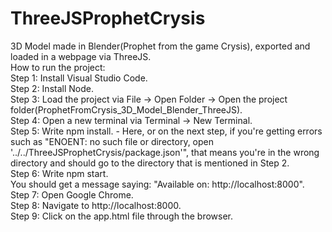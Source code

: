 # ThreeJSProphetCrysis
3D Model made in Blender(Prophet from the game Crysis), exported and loaded in a webpage via ThreeJS.\
How to run the project:\
Step 1: Install Visual Studio Code.\
Step 2: Install Node.\
Step 3: Load the project via File -> Open Folder -> Open the project folder(ProphetFromCrysis_3D_Model_Blender_ThreeJS).\
Step 4: Open a new terminal via Terminal -> New Terminal.\
Step 5: Write npm install. - Here, or on the next step, if you're getting errors such as "ENOENT: no such file or directory, open '../../ThreeJSProphetCrysis/package.json'", that means you're in the wrong directory and should go to the directory that is mentioned in Step 2.\
Step 6: Write npm start.\
You should get a message saying: "Available on: http://localhost:8000". \
Step 7: Open Google Chrome.\
Step 8: Navigate to http://localhost:8000. \
Step 9: Click on the app.html file through the browser.
